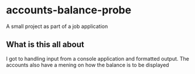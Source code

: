# accounts-balance-probe
A small project as part of a job application

## What is this all about
I got to handling input from a console application and formatted output.
The accounts also have a mening on how the balance is to be displayed
